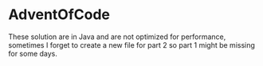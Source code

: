 # AdventOfCode
These solution are in Java and are not optimized for performance, sometimes I forget to create a new file for part 2 so part 1 might be missing for some days.
